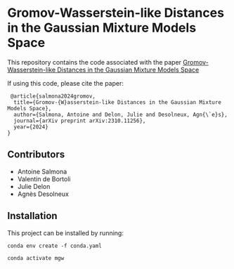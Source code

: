 # Gromov-Wasserstein-like Distances in the Gaussian Mixture Models Space

This repository contains the code associated with the paper [Gromov-Wasserstein-like Distances in the Gaussian Mixture Models Space](https://arxiv.org/abs/2310.11256)

If using this code, please cite the paper:

<pre><code> @article{salmona2024gromov,
  title={Gromov-{W}asserstein-like Distances in the Gaussian Mixture Models Space},
  author={Salmona, Antoine and Delon, Julie and Desolneux, Agn{\`e}s},
  journal={arXiv preprint arXiv:2310.11256},
  year={2024}
}  </code></pre>

## Contributors

- Antoine Salmona
- Valentin de Bortoli
- Julie Delon
- Agnès Desolneux


## Installation

This project can be installed by running:

    conda env create -f conda.yaml

    conda activate mgw

